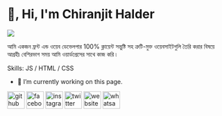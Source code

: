 #  👋, Hi, I'm Chiranjit Halder
![](https://pbs.twimg.com/profile_banners/1763230305077624832/1726669823/1080x360)

আমি একজন ফ্রন্ট এন্ড ওয়েব ডেভেলপার 100% ক্লায়েন্ট সন্তুষ্টি সহ ত্রুটি-মুক্ত ওয়েবসাইটগুলি তৈরি করার বিষয়ে আগ্রহী৷ বেশিরভাগ সময় আমি ওয়ার্ডপ্রেসের সাথে কাজ করি ৷

Skills: JS / HTML / CSS

- 🔭 I’m currently working on this page. 


[<img src='https://cdn.jsdelivr.net/npm/simple-icons@3.0.1/icons/github.svg' alt='github' height='40'>](https://github.com/https://github.com/Chiranjit2007)  [<img src='https://cdn.jsdelivr.net/npm/simple-icons@3.0.1/icons/facebook.svg' alt='facebook' height='40'>](https://www.facebook.com/https://www.facebook.com/chiranjithalder2007)  [<img src='https://cdn.jsdelivr.net/npm/simple-icons@3.0.1/icons/instagram.svg' alt='instagram' height='40'>](https://www.instagram.com/https://www.instagram.com/chiranjit2007h?igsh=NTc4MTIwNjQ2YQ==/)  [<img src='https://cdn.jsdelivr.net/npm/simple-icons@3.0.1/icons/twitter.svg' alt='twitter' height='40'>](https://twitter.com/https://x.com/Cirnjitbd)  [<img src='https://cdn.jsdelivr.net/npm/simple-icons@3.0.1/icons/icloud.svg' alt='website' height='40'>](https://l.facebook.com/l.php?u=https%3A%2F%2Fzatiqeasy.com%2Fshop%2F1370%3Ffbclid%3DIwZXh0bgNhZW0CMTAAAR2fEeYJCyof1hqdiWaUbKPQMxdCwc0UWK353aAA7vWYF-_8xCbLa8q1-68_aem_fIU-aboLa9qAcCN4hUiWAA&h=AT1nfrUDGZaUphIXsGd5BisXhwiKHyuhF6VavThZGZ44H5SphymUwLNxT1jOsCnaPiMzTF-K4NBiJPVyhNJ8kNmr9b0KIuxga-OAk51MNKjVJlCzDQNkB4TO_8abqT8Uy5C_rw)  [<img src='https://cdn.jsdelivr.net/npm/simple-icons@3.0.1/icons/whatsapp.svg' alt='whatsapp' height='40'>](https://l.instagram.com/?u=https%3A%2F%2Fwa.me%2Fqr%2FPC4FVGICD2ZGI1%3Ffbclid%3DPAZXh0bgNhZW0CMTEAAaZiEXPYNoNmL6Dp76jPxIaO7bQYw_BwiUTXIa5AlyYTg60pMyTrlU59JPE_aem_As_POvTK376OHk016ep_mA&e=AT0_T4gbmKPnYIr6dyuXDxomVtJJRuoSBbAB5_Al7hrXVzp0jfxg2_eZonOZ6dH5Kg8qGaRBAWB_rrHzXrEtzg4hdTuRqJ6T__S3Py0)  

